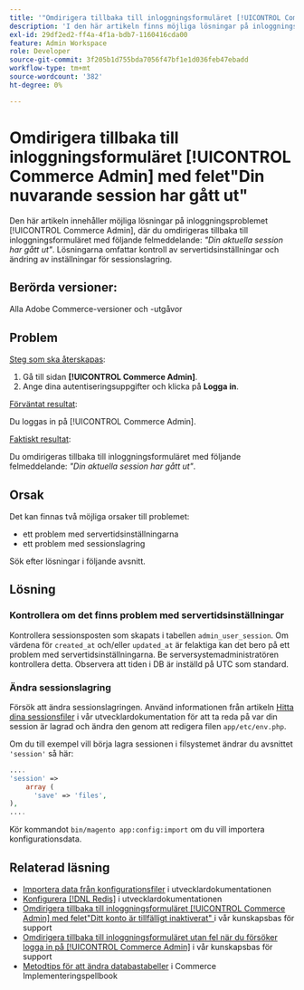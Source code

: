 ```yaml
---
title: '"Omdirigera tillbaka till inloggningsformuläret [!UICONTROL Commerce Admin] med felet "Din nuvarande session har gått ut""'
description: 'I den här artikeln finns möjliga lösningar på inloggningsproblemet [!UICONTROL Commerce Admin], där du omdirigeras tillbaka till inloggningsformuläret med följande felmeddelande: *"Din nuvarande session har gått ut"*. Lösningarna omfattar kontroll av servertidsinställningar och ändring av inställningar för sessionslagring.'
exl-id: 29df2ed2-ff4a-4f1a-bdb7-1160416cda00
feature: Admin Workspace
role: Developer
source-git-commit: 3f205b1d755bda7056f47bf1e1d036feb47ebadd
workflow-type: tm+mt
source-wordcount: '382'
ht-degree: 0%

---
```


# Omdirigera tillbaka till inloggningsformuläret [!UICONTROL Commerce Admin] med felet&quot;Din nuvarande session har gått ut&quot;

Den här artikeln innehåller möjliga lösningar på inloggningsproblemet [!UICONTROL Commerce Admin], där du omdirigeras tillbaka till inloggningsformuläret med följande felmeddelande: *&quot;Din aktuella session har gått ut&quot;*. Lösningarna omfattar kontroll av servertidsinställningar och ändring av inställningar för sessionslagring.

## Berörda versioner:

Alla Adobe Commerce-versioner och -utgåvor

## Problem

<u>Steg som ska återskapas</u>:

1. Gå till sidan **[!UICONTROL Commerce Admin]**.
1. Ange dina autentiseringsuppgifter och klicka på **Logga in**.

<u>Förväntat resultat</u>:

Du loggas in på [!UICONTROL Commerce Admin].

<u>Faktiskt resultat</u>:

Du omdirigeras tillbaka till inloggningsformuläret med följande felmeddelande: *&quot;Din aktuella session har gått ut&quot;*.

## Orsak

Det kan finnas två möjliga orsaker till problemet:

* ett problem med servertidsinställningarna
* ett problem med sessionslagring

Sök efter lösningar i följande avsnitt.

## Lösning

### Kontrollera om det finns problem med servertidsinställningar

Kontrollera sessionsposten som skapats i tabellen `admin_user_session`. Om värdena för `created_at` och/eller `updated_at` är felaktiga kan det bero på ett problem med servertidsinställningarna. Be serversystemadministratören kontrollera detta. Observera att tiden i DB är inställd på UTC som standard.

### Ändra sessionslagring

Försök att ändra sessionslagringen. Använd informationen från artikeln [Hitta dina sessionsfiler](https://devdocs.magento.com/guides/v2.3/config-guide/sessions.html) i vår utvecklardokumentation för att ta reda på var din session är lagrad och ändra den genom att redigera filen `app/etc/env.php`.

Om du till exempel vill börja lagra sessionen i filsystemet ändrar du avsnittet `'session'` så här:

```php
....
'session' =>
    array (
      'save' => 'files',
),
....
```

Kör kommandot `bin/magento app:config:import` om du vill importera konfigurationsdata.


## Relaterad läsning

* [Importera data från konfigurationsfiler](https://devdocs.magento.com/guides/v2.3/config-guide/cli/config-cli-subcommands-config-mgmt-import.html) i utvecklardokumentationen
* [Konfigurera [!DNL Redis]](https://experienceleague.adobe.com/en/docs/commerce-operations/configuration-guide/cache/redis/config-redis) i utvecklardokumentationen
* [Omdirigera tillbaka till inloggningsformuläret [!UICONTROL Commerce Admin] med felet&quot;Ditt konto är tillfälligt inaktiverat&quot; ](https://experienceleague.adobe.com/en/docs/commerce-knowledge-base/kb/troubleshooting/miscellaneous/redirect-back-to-the-admin-login-form-with-your-account-is-temporarily-disabled-error) i vår kunskapsbas för support
* [Omdirigera tillbaka till inloggningsformuläret utan fel när du försöker logga in på [!UICONTROL Commerce Admin]](https://experienceleague.adobe.com/en/docs/commerce-knowledge-base/kb/troubleshooting/miscellaneous/login-redirect-when-trying-to-login-to-magento-admin) i vår kunskapsbas för support
* [Metodtips för att ändra databastabeller](https://experienceleague.adobe.com/en/docs/commerce-operations/implementation-playbook/best-practices/development/modifying-core-and-third-party-tables#why-adobe-recommends-avoiding-modifications) i Commerce Implementeringspellbook


